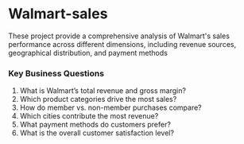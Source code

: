 # Walmart-sales
These project provide a comprehensive analysis of Walmart's sales performance across different dimensions, including revenue sources, geographical distribution, and payment methods


### Key Business Questions

1.  What is Walmart’s total revenue and gross margin?
2.  Which product categories drive the most sales?
3.  How do member vs. non-member purchases compare?
4.  Which cities contribute the most revenue?
5.  What payment methods do customers prefer?
6.  What is the overall customer satisfaction level?


